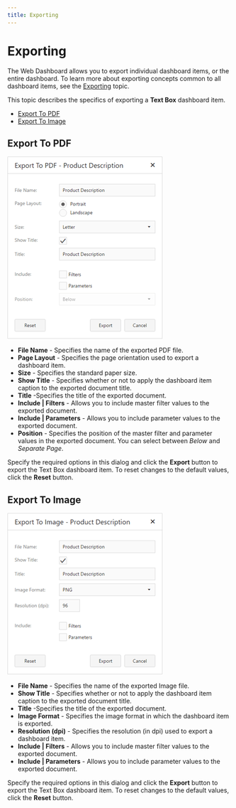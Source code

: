 ```yaml
---
title: Exporting
---
```

# Exporting
The Web Dashboard allows you to export individual dashboard items, or the entire dashboard. To learn more about exporting concepts common to all dashboard items, see the [Exporting](../../../../../dashboard-for-web/articles/web-dashboard-viewer-mode/exporting.md) topic.

This topic describes the specifics of exporting a **Text Box** dashboard item.
* [Export To PDF](#export-to-pdf)
* [Export To Image](#export-to-image)

## <a name="export-to-pdf"/>Export To PDF
![ExportToPdfDialog_TextBoxWeb](../../../../images/Img22975.png)
* **File Name** - Specifies the name of the exported PDF file.
* **Page Layout** - Specifies the page orientation used to export a dashboard item.
* **Size** - Specifies the standard paper size.
* **Show Title** - Specifies whether or not to apply the dashboard item caption to the exported document title.
* **Title** -Specifies the title of the exported document.
* **Include | Filters** - Allows you to include master filter values to the exported document.
* **Include | Parameters** - Allows you to include parameter values to the exported document.
* **Position** - Specifies the position of the master filter and parameter values in the exported document. You can select between _Below_ and _Separate Page_.

Specify the required options in this dialog and click the **Export** button to export the Text Box dashboard item. To reset changes to the default values, click the **Reset** button.

## <a name="export-to-image"/>Export To Image
![ExportToImageDialog_TextBoxWeb](../../../../images/Img22976.png)
* **File Name** - Specifies the name of the exported Image file.
* **Show Title** - Specifies whether or not to apply the dashboard item caption to the exported document title.
* **Title** -Specifies the title of the exported document.
* **Image Format** - Specifies the image format in which the dashboard item is exported.
* **Resolution (dpi)** - Specifies the resolution (in dpi) used to export a dashboard item.
* **Include | Filters** - Allows you to include master filter values to the exported document.
* **Include | Parameters** - Allows you to include parameter values to the exported document.

Specify the required options in this dialog and click the **Export** button to export the Text Box dashboard item. To reset changes to the default values, click the **Reset** button.